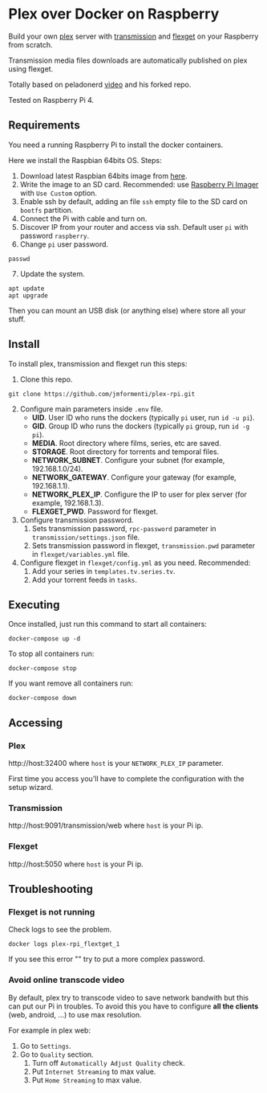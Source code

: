 # Plex over Docker on Raspberry

Build your own [plex](https://www.plex.tv/) server with [transmission](https://transmissionbt.com/) and [flexget](https://flexget.com/) on your Raspberry from scratch.

Transmission media files downloads are automatically published on plex using flexget.

Totally based on peladonerd [video](https://www.youtube.com/watch?v=TqVoHWjz_tI) and his forked repo.

Tested on Raspberry Pi 4.

## Requirements

You need a running Raspberry Pi to install the docker containers.

Here we install the Raspbian 64bits OS. Steps:
 
1. Download latest Raspbian 64bits image from [here](https://downloads.raspberrypi.org/raspios_arm64/images/).
2. Write the image to an SD card. Recommended: use [Raspberry Pi Imager](https://www.raspberrypi.org/software/) with `Use Custom` option.
3. Enable ssh by default, adding an file ``ssh`` empty file to the SD card on `bootfs` partition.
4. Connect the Pi with cable and turn on.
5. Discover IP from your router and access via ssh. Default user ``pi`` with password ``raspberry``.
6. Change ``pi`` user password.
```
passwd
```
7. Update the system.
```
apt update
apt upgrade
```
Then you can mount an USB disk (or anything else) where store all your stuff.

## Install

To install plex, transmission and flexget run this steps:
1. Clone this repo.
```
git clone https://github.com/jmformenti/plex-rpi.git
```
2. Configure main parameters inside `.env` file.
	* **UID**. User ID who runs the dockers (typically `pi` user, run `id -u pi`).
	* **GID**. Group ID who runs the dockers (typically `pi` group, run `id -g pi`).
	* **MEDIA**. Root directory where films, series, etc are saved.
	* **STORAGE**. Root directory for torrents and temporal files.
	* **NETWORK_SUBNET**. Configure your subnet (for example, 192.168.1.0/24).
	* **NETWORK_GATEWAY**. Configure your gateway (for example, 192.168.1.1).
	* **NETWORK_PLEX_IP**. Configure the IP to user for plex server (for example, 192.168.1.3).
	* **FLEXGET_PWD**. Password for flexget.
3. Configure transmission password.
	1. Sets transmission password, `rpc-password` parameter in `transmission/settings.json` file.
	2. Sets transmission password in flexget, `transmission.pwd` parameter in `flexget/variables.yml` file.
4. Configure flexget in `flexget/config.yml` as you need. Recommended:
	1. Add your series in `templates.tv.series.tv`.
	2. Add your torrent feeds in `tasks`.

## Executing

Once installed, just run this command to start all containers:
```
docker-compose up -d
```
To stop all containers run:
```
docker-compose stop
```
If you want remove all containers run:
```
docker-compose down
```

## Accessing

### Plex
http://host:32400 
where `host` is your `NETWORK_PLEX_IP` parameter.

First time you access you'll have to complete the configuration with the setup wizard.

### Transmission
http://host:9091/transmission/web 
where `host` is your Pi ip.

### Flexget
http://host:5050 
where `host` is your Pi ip.

## Troubleshooting

### Flexget is not running
Check logs to see the problem.
```
docker logs plex-rpi_flextget_1
```
If you see this error "" try to put a more complex password.

### Avoid online transcode video

By default, plex try to transcode video to save network bandwith but this can put our Pi in troubles. To avoid this you have to configure **all the clients** (web, android, ...) to use max resolution. 

For example in plex web:
1. Go to `Settings`.
2. Go to `Quality` section.
    1. Turn off `Automatically Adjust Quality` check.
    2. Put `Internet Streaming` to max value.
    3. Put `Home Streaming` to max value.
